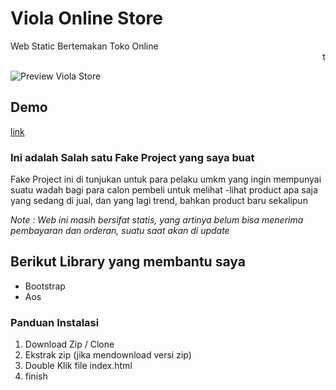 # Viola Online Store
Web Static Bertemakan Toko Online 
<marquee> testing </marquee>

![Preview Viola Store](/Viola-Online-Store-Homepage.png "Preview Viola Store")


## Demo
[link](https://violastore.netlify.app/index.html)

### Ini adalah Salah satu Fake Project yang saya buat

Fake Project ini di tunjukan untuk para pelaku umkm yang ingin mempunyai suatu wadah bagi para calon pembeli untuk melihat -lihat 
product apa saja yang sedang di jual, dan yang lagi trend, bahkan product baru sekalipun

*Note : Web ini masih bersifat statis, yang artinya belum bisa menerima pembayaran dan orderan, suatu saat akan di update*

## Berikut Library yang membantu saya 
* Bootstrap
* Aos

### Panduan Instalasi
1. Download Zip / Clone
2. Ekstrak zip (jika mendownload versi zip)
3. Double Klik file index.html
4. finish
